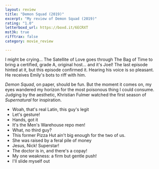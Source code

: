 ```yaml
---
layout: review
title: "Demon Squad (2019)"
excerpt: "My review of Demon Squad (2019)"
rating: "1.0"
letterboxd_url: https://boxd.it/6ECRXT
mst3k: true
rifftrax: false
category: movie_review

---
```


I might be crying... The Satellite of Love goes through The Bag of Time to bring a certified, grade A, original host... and it's Joel! The last episode hinted at it, but this episode confirmed it. Hearing his voice is so pleasant. He receives Emily's bots to riff with him.

<i>Demon Squad</i>, on paper, should be fun. But the moment it comes on, my eyes wandered my horizon for the most poisonous thing I could consume. Judging by the aesthetic, Khristian Fulmer watched the first season of <i>Supernatural</i> for inspiration.


* Woah, that's real Latin, this guy's legit
* Let's gesture!
* Hands, got it
* It's the Men's Warehouse repo men!
* What, no third guy?
* This former Pizza Hut ain't big enough for the two of us.
* She was raised by a feral pile of money
* Jesus, Nick! Superstar!
* The doctor is in, and there's a copay!
* My one weakness: a firm but gentle push!
* I'll slide myself out